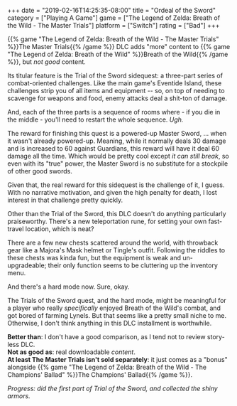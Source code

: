 +++
date = "2019-02-16T14:25:35-08:00"
title = "Ordeal of the Sword"
category = ["Playing A Game"]
game = ["The Legend of Zelda: Breath of the Wild - The Master Trials"]
platform = ["Switch"]
rating = ["Bad"]
+++

{{% game "The Legend of Zelda: Breath of the Wild - The Master Trials" %}}The Master Trials{{% /game %}} DLC adds "more" content to {{% game "The Legend of Zelda: Breath of the Wild" %}}Breath of the Wild{{% /game %}}, but <i>not good</i> content.

Its titular feature is the Trial of the Sword sidequest: a three-part series of combat-oriented challenges.  Like the main game's Eventide Island, these challenges strip you of all items and equipment -- so, on top of needing to scavenge for weapons and food, enemy attacks deal a shit-ton of damage.

And, each of the three parts is a sequence of rooms where - if you die in the middle - you'll need to restart the whole sequence.  <i>Ugh.</i>

The reward for finishing this quest is a powered-up Master Sword, ... when it wasn't already powered-up.  Meaning, while it normally deals 30 damage and is increased to 60 against Guardians, this reward will have it deal 60 damage all the time.  Which would be pretty cool except <i>it can still break</i>, so even with its "true" power, the Master Sword is no substitute for a stockpile of other good swords.

Given that, the real reward for this sidequest is the challenge of it, I guess.  With no narrative motivation, and given the high penalty for death, I lost interest in that challenge pretty quickly.

Other than the Trial of the Sword, this DLC doesn't do anything particularly praiseworthy.  There's a new teleportation rune, for setting your own fast-travel location, which is neat?

There are a few new chests scattered around the world, with throwback gear like a Majora's Mask helmet or Tingle's outfit.  Following the riddles to these chests was kinda fun, but the equipment is weak and un-upgradeable; their only function seems to be cluttering up the inventory menu.

And there's a hard mode now.  Sure, okay.

The Trials of the Sword quest, and the hard mode, might be meaningful for a player who really <i>specifically</i> enjoyed Breath of the Wild's combat, and got bored of farming Lynels.  But that seems like a pretty small niche to me.  Otherwise, I don't think anything in this DLC installment is worthwhile.

<b>Better than</b>: I don't have a good comparison, as I tend not to review story-less DLC.  
<b>Not as good as</b>: real downloadable <i>content</i>.  
<b>At least The Master Trials isn't sold separately</b>: it just comes as a "bonus" alongside {{% game "The Legend of Zelda: Breath of the Wild - The Champions' Ballad" %}}The Champions' Ballad{{% /game %}}.

<i>Progress: did the first part of Trial of the Sword, and collected the shiny armors.</i>
